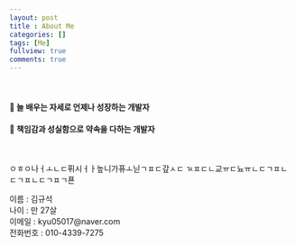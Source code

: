 ```yaml
---
layout: post
title : About Me
categories: []
tags: [Me]
fullview: true
comments: true  
---
```

<br>

#### :email: 늘 배우는 자세로 언제나 성장하는 개발자  

#### :email: 책임감과 성실함으로 약속을 다하는 개발자
<br>
<div class="row">

<div class="col-md-6">
    <p> ㅇㅎㅇ나ㅓㅗㄴㄷ퓌시ㅓㅏ높니가퓨ㅗ닏ㄱㅍㄷ갚ㅅㄷ
    ㄳㅍㄷㄴ교ㅠㄷ뇨ㅠㄴㄷㄱㅍㄴㄷㄱㅍㄴㄷㄱㅍㄱ푠 </p>
</div>

<div class="col-md-6">
    이름 : 김규석<br>
    나이 : 만 27살<br>
    이메일 : kyu05017@naver.com<br>
    전화번호 : 010-4339-7275
</div>

</div>

